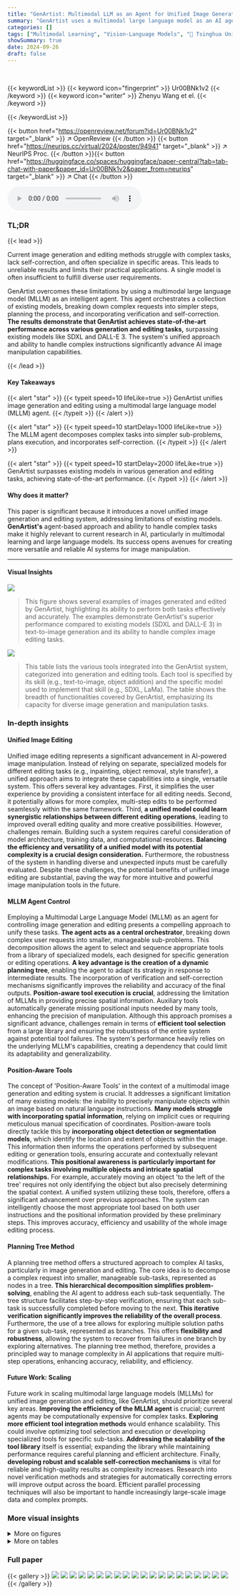 ```yaml
---
title: "GenArtist: Multimodal LLM as an Agent for Unified Image Generation and Editing"
summary: "GenArtist uses a multimodal large language model as an AI agent to unify image generation and editing, achieving state-of-the-art performance by decomposing complex tasks and leveraging a comprehensiv..."
categories: []
tags: ["Multimodal Learning", "Vision-Language Models", "🏢 Tsinghua University",]
showSummary: true
date: 2024-09-26
draft: false
---
```


<br>

{{< keywordList >}}
{{< keyword icon="fingerprint" >}} Ur00BNk1v2 {{< /keyword >}}
{{< keyword icon="writer" >}} Zhenyu Wang et el. {{< /keyword >}}
 
{{< /keywordList >}}

{{< button href="https://openreview.net/forum?id=Ur00BNk1v2" target="_blank" >}}
↗ OpenReview
{{< /button >}}
{{< button href="https://neurips.cc/virtual/2024/poster/94941" target="_blank" >}}
↗ NeurIPS Proc.
{{< /button >}}{{< button href="https://huggingface.co/spaces/huggingface/paper-central?tab=tab-chat-with-paper&paper_id=Ur00BNk1v2&paper_from=neurips" target="_blank" >}}
↗ Chat
{{< /button >}}



<audio controls>
    <source src="https://ai-paper-reviewer.com/Ur00BNk1v2/podcast.wav" type="audio/wav">
    Your browser does not support the audio element.
</audio>


### TL;DR


{{< lead >}}

Current image generation and editing methods struggle with complex tasks, lack self-correction, and often specialize in specific areas.  This leads to unreliable results and limits their practical applications.  A single model is often insufficient to fulfill diverse user requirements.  

GenArtist overcomes these limitations by using a multimodal large language model (MLLM) as an intelligent agent. This agent orchestrates a collection of existing models, breaking down complex requests into simpler steps, planning the process, and incorporating verification and self-correction.  **The results demonstrate that GenArtist achieves state-of-the-art performance across various generation and editing tasks,** surpassing existing models like SDXL and DALL-E 3.  The system's unified approach and ability to handle complex instructions significantly advance AI image manipulation capabilities.

{{< /lead >}}


#### Key Takeaways

{{< alert "star" >}}
{{< typeit speed=10 lifeLike=true >}} GenArtist unifies image generation and editing using a multimodal large language model (MLLM) agent. {{< /typeit >}}
{{< /alert >}}

{{< alert "star" >}}
{{< typeit speed=10 startDelay=1000 lifeLike=true >}} The MLLM agent decomposes complex tasks into simpler sub-problems, plans execution, and incorporates self-correction. {{< /typeit >}}
{{< /alert >}}

{{< alert "star" >}}
{{< typeit speed=10 startDelay=2000 lifeLike=true >}} GenArtist surpasses existing models in various generation and editing tasks, achieving state-of-the-art performance. {{< /typeit >}}
{{< /alert >}}

#### Why does it matter?
This paper is significant because it introduces a novel unified image generation and editing system, addressing limitations of existing models.  **GenArtist's** agent-based approach and ability to handle complex tasks make it highly relevant to current research in AI, particularly in multimodal learning and large language models. Its success opens avenues for creating more versatile and reliable AI systems for image manipulation.

------
#### Visual Insights



![](https://ai-paper-reviewer.com/Ur00BNk1v2/figures_1_1.jpg)

> This figure shows several examples of images generated and edited by GenArtist, highlighting its ability to perform both tasks effectively and accurately.  The examples demonstrate GenArtist's superior performance compared to existing models (SDXL and DALL-E 3) in text-to-image generation and its ability to handle complex image editing tasks.





![](https://ai-paper-reviewer.com/Ur00BNk1v2/tables_5_1.jpg)

> This table lists the various tools integrated into the GenArtist system, categorized into generation and editing tools.  Each tool is specified by its skill (e.g., text-to-image, object addition) and the specific model used to implement that skill (e.g., SDXL, LaMa). The table shows the breadth of functionalities covered by GenArtist, emphasizing its capacity for diverse image generation and manipulation tasks.





### In-depth insights


#### Unified Image Editing
Unified image editing represents a significant advancement in AI-powered image manipulation.  Instead of relying on separate, specialized models for different editing tasks (e.g., inpainting, object removal, style transfer), a unified approach aims to integrate these capabilities into a single, versatile system. This offers several key advantages. First, it simplifies the user experience by providing a consistent interface for all editing needs.  Second, it potentially allows for more complex, multi-step edits to be performed seamlessly within the same framework.  Third, **a unified model could learn synergistic relationships between different editing operations**, leading to improved overall editing quality and more creative possibilities.  However, challenges remain.  Building such a system requires careful consideration of model architecture, training data, and computational resources.  **Balancing the efficiency and versatility of a unified model with its potential complexity is a crucial design consideration.**  Furthermore, the robustness of the system in handling diverse and unexpected inputs must be carefully evaluated.  Despite these challenges, the potential benefits of unified image editing are substantial, paving the way for more intuitive and powerful image manipulation tools in the future.

#### MLLM Agent Control
Employing a Multimodal Large Language Model (MLLM) as an agent for controlling image generation and editing presents a compelling approach to unify these tasks. **The agent acts as a central orchestrator**, breaking down complex user requests into smaller, manageable sub-problems.  This decomposition allows the agent to select and sequence appropriate tools from a library of specialized models, each designed for specific generation or editing operations. **A key advantage is the creation of a dynamic planning tree**, enabling the agent to adapt its strategy in response to intermediate results. The incorporation of verification and self-correction mechanisms significantly improves the reliability and accuracy of the final outputs.  **Position-aware tool execution is crucial**, addressing the limitation of MLLMs in providing precise spatial information. Auxiliary tools automatically generate missing positional inputs needed by many tools, enhancing the precision of manipulation. Although this approach promises a significant advance, challenges remain in terms of **efficient tool selection** from a large library and ensuring the robustness of the entire system against potential tool failures. The system's performance heavily relies on the underlying MLLM's capabilities, creating a dependency that could limit its adaptability and generalizability.

#### Position-Aware Tools
The concept of 'Position-Aware Tools' in the context of a multimodal image generation and editing system is crucial.  It addresses a significant limitation of many existing models: the inability to precisely manipulate objects within an image based on natural language instructions.  **Many models struggle with incorporating spatial information**,  relying on implicit cues or requiring meticulous manual specification of coordinates.  Position-aware tools directly tackle this by **incorporating object detection or segmentation models**, which identify the location and extent of objects within the image. This information then informs the operations performed by subsequent editing or generation tools, ensuring accurate and contextually relevant modifications. **This positional awareness is particularly important for complex tasks involving multiple objects and intricate spatial relationships.**  For example, accurately moving an object 'to the left of the tree' requires not only identifying the object but also precisely determining the spatial context. A unified system utilizing these tools, therefore, offers a significant advancement over previous approaches.  The system can intelligently choose the most appropriate tool based on both user instructions and the positional information provided by these preliminary steps. This improves accuracy, efficiency and usability of the whole image editing process.

#### Planning Tree Method
A planning tree method offers a structured approach to complex AI tasks, particularly in image generation and editing.  The core idea is to decompose a complex request into smaller, manageable sub-tasks, represented as nodes in a tree. **This hierarchical decomposition simplifies problem-solving**, enabling the AI agent to address each sub-task sequentially. The tree structure facilitates step-by-step verification, ensuring that each sub-task is successfully completed before moving to the next.  **This iterative verification significantly improves the reliability of the overall process**.  Furthermore, the use of a tree allows for exploring multiple solution paths for a given sub-task, represented as branches. This offers **flexibility and robustness**, allowing the system to recover from failures in one branch by exploring alternatives. The planning tree method, therefore, provides a principled way to manage complexity in AI applications that require multi-step operations, enhancing accuracy, reliability, and efficiency.

#### Future Work: Scaling
Future work in scaling multimodal large language models (MLLMs) for unified image generation and editing, like GenArtist, should prioritize several key areas. **Improving the efficiency of the MLLM agent** is crucial; current agents may be computationally expensive for complex tasks.  **Exploring more efficient tool integration methods** would enhance scalability. This could involve optimizing tool selection and execution or developing specialized tools for specific sub-tasks.  **Addressing the scalability of the tool library** itself is essential; expanding the library while maintaining performance requires careful planning and efficient architecture.  Finally, **developing robust and scalable self-correction mechanisms** is vital for reliable and high-quality results as complexity increases.  Research into novel verification methods and strategies for automatically correcting errors will improve output across the board.  Efficient parallel processing techniques will also be important to handle increasingly large-scale image data and complex prompts.


### More visual insights

<details>
<summary>More on figures
</summary>


![](https://ai-paper-reviewer.com/Ur00BNk1v2/figures_1_2.jpg)

> This figure shows examples of text-to-image generation and image editing tasks performed by GenArtist.  The top row demonstrates the system's ability to generate images from complex text descriptions, outperforming existing models in terms of accuracy and detail. The bottom rows show the system's image editing capabilities, highlighting its ability to handle complex multi-step edits. The examples illustrate the unified nature of the system, seamlessly handling both generation and editing tasks.


![](https://ai-paper-reviewer.com/Ur00BNk1v2/figures_1_3.jpg)

> This figure showcases several examples of GenArtist's capabilities in both image generation and editing.  The top row demonstrates text-to-image generation, highlighting GenArtist's superior accuracy compared to existing models (SDXL and DALL-E 3) by showing the results of each model side-by-side for the same prompt. The bottom rows display GenArtist's ability to handle complex image editing tasks, including multi-round interactive generation and complex edits involving object removal and style changes.


![](https://ai-paper-reviewer.com/Ur00BNk1v2/figures_3_1.jpg)

> This figure presents a schematic overview of the GenArtist system architecture.  The multimodal large language model (MLLM) agent is central; it acts as a coordinator, breaking down complex user requests into simpler sub-tasks.  This decomposition is shown at the left of the figure.  The agent then uses a planning tree (shown in the center) to systematically approach the task, verifying the results of each step.  The process utilizes three main tool libraries: a generation tool library, an auxiliary tool library (providing missing positional information), and an editing tool library. The output of the plan shows a position-aware tool execution on the right side, ensuring that the correct tools are used for each step and any positional requirements are met. The final result is a unified image generation and editing system.


![](https://ai-paper-reviewer.com/Ur00BNk1v2/figures_4_1.jpg)

> This figure illustrates the structure of the planning tree used in GenArtist.  The tree is a hierarchical structure, starting with an initial node representing the user's input. The tree branches into generation nodes that represent different tools for generating the image, and then into editing nodes that represent operations used for self-correction.  The use of a tree structure allows for a systematic approach to image generation and editing, ensuring that the final result accurately reflects the user's intent.


![](https://ai-paper-reviewer.com/Ur00BNk1v2/figures_8_1.jpg)

> This figure showcases various examples of GenArtist's capabilities in both image generation and editing.  The top row demonstrates text-to-image generation, comparing GenArtist's output to those of SDXL and DALL-E 3 for complex prompts.  GenArtist's results show improved accuracy. The bottom rows illustrate complex image editing tasks successfully performed by GenArtist, highlighting its ability to handle multiple edits and nuanced instructions more effectively than other models.


![](https://ai-paper-reviewer.com/Ur00BNk1v2/figures_9_1.jpg)

> This figure showcases various examples of image generation and editing tasks performed by the GenArtist model.  The examples demonstrate its ability to handle complex text prompts for image generation, resulting in higher accuracy than existing models like SDXL and DALL-E 3.  It also shows GenArtist successfully completing complex multi-step image editing tasks.


![](https://ai-paper-reviewer.com/Ur00BNk1v2/figures_15_1.jpg)

> This figure showcases GenArtist's capabilities in both text-to-image generation and image editing.  It presents several examples, comparing GenArtist's output to those of SDXL and DALL-E 3 for text-to-image tasks, highlighting GenArtist's superior accuracy.  It also demonstrates GenArtist's ability to handle complex image editing tasks, exceeding the performance of other models.


![](https://ai-paper-reviewer.com/Ur00BNk1v2/figures_16_1.jpg)

> This figure showcases various examples of GenArtist's capabilities in both image generation and editing.  It demonstrates GenArtist's ability to handle complex text prompts for image generation, surpassing the performance of existing state-of-the-art models like SDXL and DALL-E 3.  Furthermore, the figure presents examples of intricate image editing tasks, highlighting GenArtist's ability to effectively combine and sequence multiple editing operations to achieve complex results.


![](https://ai-paper-reviewer.com/Ur00BNk1v2/figures_17_1.jpg)

> This figure showcases example outputs from the GenArtist model, demonstrating its capability in both image generation and editing tasks.  It compares the model's performance against existing state-of-the-art models, such as SDXL and DALL-E 3, highlighting its improved accuracy in text-to-image generation and superior performance in complex image editing scenarios. The examples show diverse tasks, ranging from generating images from complex text descriptions to performing intricate multi-step image edits. 


![](https://ai-paper-reviewer.com/Ur00BNk1v2/figures_18_1.jpg)

> This figure shows the architecture of GenArtist, a unified image generation and editing system.  A multimodal large language model (MLLM) acts as the central agent, responsible for task decomposition, planning (using a tree structure), and tool selection and execution.  The system integrates multiple tools for generation and editing, leveraging the agent's intelligence to choose the most appropriate tool for each sub-task. This allows for complex and multifaceted image manipulation.


![](https://ai-paper-reviewer.com/Ur00BNk1v2/figures_18_2.jpg)

> This figure visualizes the step-by-step process of image editing using GenArtist.  The example shows how the MLLM agent handles complex instructions by breaking them down into smaller steps.  It uses multiple tools (e.g., LaMa, Diffedit, MagicBrush, AnyDoor) sequentially. The process shows verification and correction at each step, to ensure the final output meets the requirements.


</details>




<details>
<summary>More on tables
</summary>


![](https://ai-paper-reviewer.com/Ur00BNk1v2/tables_6_1.jpg)
> This table presents a quantitative comparison of GenArtist with other state-of-the-art text-to-image generation models on the T2I-CompBench benchmark.  It evaluates performance across three key aspects: Attribute Binding (how well the model associates attributes like color and shape with objects), Object Relationship (how well the model understands spatial relationships between objects), and Complex Composition (how well the model handles complex scenes with multiple objects and attributes). The results show that GenArtist significantly outperforms existing models in all three areas, demonstrating its superior ability to generate images that accurately reflect complex textual descriptions.

![](https://ai-paper-reviewer.com/Ur00BNk1v2/tables_7_1.jpg)
> This table presents a quantitative comparison of GenArtist against other state-of-the-art image editing methods on the MagicBrush benchmark.  The comparison considers two settings: single-turn (one edit session) and multi-turn (multiple edit sessions).  Metrics used are L1 loss, L2 loss, CLIP-I (Image-level CLIP score), DINO (DINO-v2 score), and CLIP-T (text-level CLIP score).  Lower L1 and L2 loss values are better, while higher values for CLIP-I, DINO, and CLIP-T are better.  The results show GenArtist's performance relative to other methods across different metrics and editing scenarios.

![](https://ai-paper-reviewer.com/Ur00BNk1v2/tables_8_1.jpg)
> This table presents the ablation study conducted on the T2I-CompBench benchmark. It compares the performance of different model configurations, focusing on the impact of tool selection and planning strategies. The upper part shows the results obtained using individual tools from the generation tool library. The lower part demonstrates the performance improvements achieved by incorporating tool selection, planning with chains, and finally the complete planning tree.  The metrics used are Attribute Binding (Color, Shape, Texture) and Object Relationship (Spatial, Non-Spatial, Complex).  The results highlight the significant performance gains achieved through the proposed multi-step planning and tool selection approach.

![](https://ai-paper-reviewer.com/Ur00BNk1v2/tables_8_2.jpg)
> This table presents the ablation study conducted on the T2I-CompBench benchmark to analyze the impact of different components of GenArtist on the performance. It examines the contribution of specific tools from the generation tool library, tool selection strategies, and planning mechanisms (chain vs. tree).  The results are presented in terms of the quantitative metrics (Attribute Binding, Object Relationship) which are further broken down into sub-metrics (Color, Shape, Texture, Spatial, Non-Spatial, Complex) for a detailed analysis of the model's performance.

![](https://ai-paper-reviewer.com/Ur00BNk1v2/tables_14_1.jpg)
> This table presents a quantitative comparison of GenArtist with other state-of-the-art text-to-image generation models and compositional methods on the T2I-CompBench benchmark.  It uses the older version of the evaluation code, which may result in slightly different scores compared to the most recent results, and focuses on evaluating the model's performance in terms of attribute binding, and object relationships (spatial and non-spatial), and in handling complex compositions. The metrics used are Color, Shape, Texture, Spatial, Non-Spatial, and Complex, all on a scale from 0 to 1, where higher numbers mean better performance.

</details>




### Full paper

{{< gallery >}}
<img src="https://ai-paper-reviewer.com/Ur00BNk1v2/1.png" class="grid-w50 md:grid-w33 xl:grid-w25" />
<img src="https://ai-paper-reviewer.com/Ur00BNk1v2/2.png" class="grid-w50 md:grid-w33 xl:grid-w25" />
<img src="https://ai-paper-reviewer.com/Ur00BNk1v2/3.png" class="grid-w50 md:grid-w33 xl:grid-w25" />
<img src="https://ai-paper-reviewer.com/Ur00BNk1v2/4.png" class="grid-w50 md:grid-w33 xl:grid-w25" />
<img src="https://ai-paper-reviewer.com/Ur00BNk1v2/5.png" class="grid-w50 md:grid-w33 xl:grid-w25" />
<img src="https://ai-paper-reviewer.com/Ur00BNk1v2/6.png" class="grid-w50 md:grid-w33 xl:grid-w25" />
<img src="https://ai-paper-reviewer.com/Ur00BNk1v2/7.png" class="grid-w50 md:grid-w33 xl:grid-w25" />
<img src="https://ai-paper-reviewer.com/Ur00BNk1v2/8.png" class="grid-w50 md:grid-w33 xl:grid-w25" />
<img src="https://ai-paper-reviewer.com/Ur00BNk1v2/9.png" class="grid-w50 md:grid-w33 xl:grid-w25" />
<img src="https://ai-paper-reviewer.com/Ur00BNk1v2/10.png" class="grid-w50 md:grid-w33 xl:grid-w25" />
<img src="https://ai-paper-reviewer.com/Ur00BNk1v2/11.png" class="grid-w50 md:grid-w33 xl:grid-w25" />
<img src="https://ai-paper-reviewer.com/Ur00BNk1v2/12.png" class="grid-w50 md:grid-w33 xl:grid-w25" />
<img src="https://ai-paper-reviewer.com/Ur00BNk1v2/13.png" class="grid-w50 md:grid-w33 xl:grid-w25" />
<img src="https://ai-paper-reviewer.com/Ur00BNk1v2/14.png" class="grid-w50 md:grid-w33 xl:grid-w25" />
<img src="https://ai-paper-reviewer.com/Ur00BNk1v2/15.png" class="grid-w50 md:grid-w33 xl:grid-w25" />
<img src="https://ai-paper-reviewer.com/Ur00BNk1v2/16.png" class="grid-w50 md:grid-w33 xl:grid-w25" />
<img src="https://ai-paper-reviewer.com/Ur00BNk1v2/17.png" class="grid-w50 md:grid-w33 xl:grid-w25" />
<img src="https://ai-paper-reviewer.com/Ur00BNk1v2/18.png" class="grid-w50 md:grid-w33 xl:grid-w25" />
<img src="https://ai-paper-reviewer.com/Ur00BNk1v2/19.png" class="grid-w50 md:grid-w33 xl:grid-w25" />
<img src="https://ai-paper-reviewer.com/Ur00BNk1v2/20.png" class="grid-w50 md:grid-w33 xl:grid-w25" />
{{< /gallery >}}